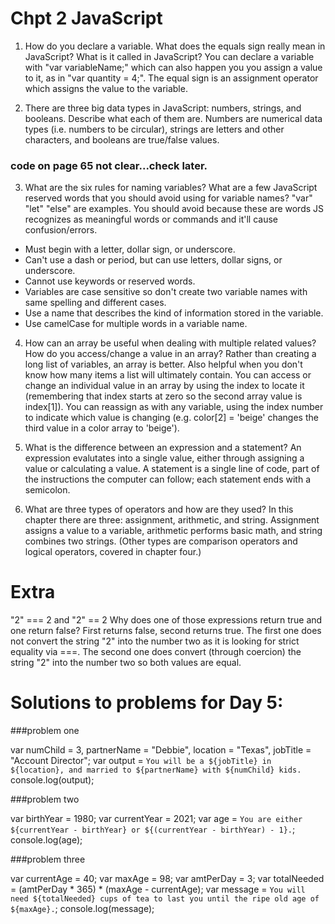 # Chpt 2 JavaScript

1. How do you declare a variable. What does the equals sign really mean in JavaScript? What is it called in JavaScript?  You can declare a variable with "var variableName;" which can also happen you you assign a value to it, as in "var quantity = 4;".  The equal sign is an assignment operator which assigns the value to the variable.

2. There are three big data types in JavaScript: numbers, strings, and booleans. Describe what each of them are.  Numbers are numerical data types (i.e. numbers to be circular), strings are letters and other characters, and booleans are true/false values.

### code on page 65 not clear...check later.

3. What are the six rules for naming variables? What are a few JavaScript reserved words that you should avoid using for variable names?  "var" "let" "else" are examples.  You should avoid because these are words JS recognizes as meaningful words or commands and it'll cause confusion/errors.
  - Must begin with a letter, dollar sign, or underscore.
  - Can't use a dash or period, but can use letters, dollar signs, or underscore.
  - Cannot use keywords or reserved words.
  - Variables are case sensitive so don't create two variable names with same spelling and different cases.
  - Use a name that describes the kind of information stored in the variable.
  - Use camelCase for multiple words in a variable name.
4. How can an array be useful when dealing with multiple related values? How do you access/change a value in an array?  Rather than creating a long list of variables, an array is better.  Also helpful when you don't know how many items a list will ultimately contain. You can access or change an individual value in an array by using the index to locate it (remembering that index starts at zero so the second array value is index[1]).  You can reassign as with any variable, using the index number to indicate which value is changing (e.g. color[2] = 'beige' changes the third value in a color array to 'beige').

5. What is the difference between an expression and a statement?  An expression evalutates into a single value, either through assigning a value or calculating a value.  A statement is a single line of code, part of the instructions the computer can follow; each statement ends with a semicolon.  

6. What are three types of operators and how are they used?  In this chapter there are three: assignment, arithmetic, and string.  Assignment assigns a value to a variable, arithmetic performs basic math, and string combines two strings.  (Other types are comparison operators and logical operators, covered in chapter four.)

# Extra

"2" === 2 and "2" == 2 Why does one of those expressions return true and one return false?  First returns false, second returns true.  The first one does not convert the string "2" into the number two as it is looking for strict equality via ===.  The second one does convert (through coercion) the string "2" into the number two so both values are equal.

# Solutions to problems for Day 5:

###problem one

var numChild = 3, partnerName = "Debbie", location = "Texas", jobTitle = "Account Director";
var output = `You will be a ${jobTitle} in ${location}, and married to ${partnerName} with ${numChild} kids.`
console.log(output);

###problem two

var birthYear = 1980;
var currentYear  = 2021;
var age  = `You are either ${currentYear - birthYear} or ${(currentYear - birthYear) - 1}.`;
console.log(age);

###problem three

var currentAge = 40;
var maxAge = 98;
var amtPerDay = 3;
var totalNeeded = (amtPerDay * 365) * (maxAge - currentAge);
var message = `You will need ${totalNeeded} cups of tea to last you until the ripe old age of ${maxAge}.`;
console.log(message);
